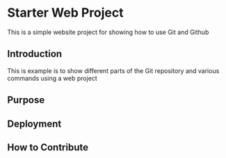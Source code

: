 # Starter Web Project

This is a simple website project for showing how to use Git and Github

## Introduction

This is example is to show different parts of the Git repository and various commands using a web project
## Purpose

## Deployment

## How to Contribute
